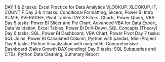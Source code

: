 DAY 1 & 2 tasks: 
Excel Practice for Data Analytics
VLOOKUP, XLOOKUP, IF, COUNTIF
Day 3 & 4 tasks:
Conditional Formatting, Slicers, Power BI Intro
SUMIF, AVERAGEIF, Pivot Tables DAY 3 Filters, Charts, Power Query, VBA
Day 5 tasks:
Power BI Slicer and Pie Chart, Advanced VBA for Data Export, Data Validation, Excel Tables, Power BI Drill-Down, SQL Concepts (Theory)
Day 6 tasks:
SQL, Power BI Dashboard, VBA Chart, Power Pivot
Day 7 tasks:
SQL Joins, Power BI Calculated Column, Python with pandas, Mini-Project
Day 8 tasks: 
Python Visualization with matplotlib, Comprehensive Dashboard (Sales Growth DAX pending)
Day 9 tasks:
SQL Subqueries and CTEs, Python Data Cleaning, Summary Report
